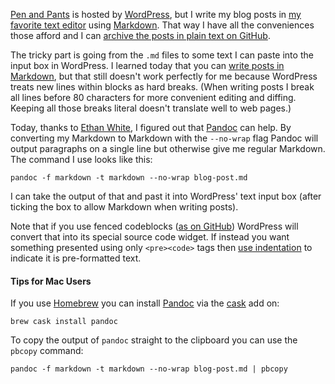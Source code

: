 [Pen and Pants][] is hosted by [WordPress][], but I write my blog posts
in [my favorite text editor][sublime] using [Markdown][]. That way I have
all the conveniences those afford and I can [archive the posts in plain
text on GitHub][blog-posts].

The tricky part is going from the `.md` files to some text I can paste into
the input box in WordPress. I learned today that you can
[write posts in Markdown][wp-markdown], but that still doesn't work perfectly
for me because WordPress treats new lines within blocks as hard breaks.
(When writing posts I break all lines before 80 characters for more
convenient editing and diffing. Keeping all those breaks literal doesn't
translate well to web pages.)

Today, thanks to [Ethan White][], I figured out that [Pandoc][] can help.
By converting my Markdown to Markdown with the `--no-wrap` flag Pandoc
will output paragraphs on a single line but otherwise give me regular Markdown.
The command I use looks like this:

    pandoc -f markdown -t markdown --no-wrap blog-post.md

I can take the output of that and past it into WordPress' text input box
(after ticking the box to allow Markdown when writing posts).

Note that if you use fenced codeblocks ([as on GitHub][gh-code]) WordPress will
convert that into its special source code widget. If instead you want something
presented using only `<pre><code>` tags then [use indentation][md-code] to
indicate it is pre-formatted text.

#### Tips for Mac Users

If you use [Homebrew][] you can install [Pandoc][] via the [cask][] add on:

    brew cask install pandoc

To copy the output of `pandoc` straight to the clipboard you can use the
`pbcopy` command:

    pandoc -f markdown -t markdown --no-wrap blog-post.md | pbcopy

[Pen and Pants]: http://penandpants.com
[WordPress]: http://wordpress.com/
[sublime]: http://www.sublimetext.com/3
[Markdown]: http://daringfireball.net/projects/markdown/
[blog-posts]: https://github.com/jiffyclub/blog-posts
[wp-markdown]: http://en.support.wordpress.com/markdown/
[Ethan White]: https://twitter.com/ethanwhite
[Pandoc]: http://johnmacfarlane.net/pandoc/
[Homebrew]: http://brew.sh/
[cask]: https://github.com/phinze/homebrew-cask
[gh-code]: https://help.github.com/articles/github-flavored-markdown#fenced-code-blocks
[md-code]: http://daringfireball.net/projects/markdown/syntax#precode
